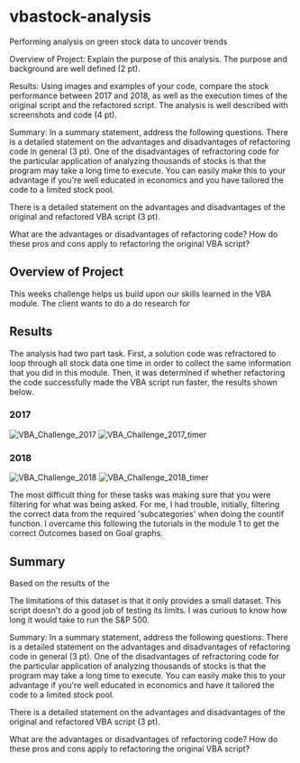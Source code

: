 # vbastock-analysis
Performing analysis on green stock data to uncover trends



Overview of Project: Explain the purpose of this analysis.
The purpose and background are well defined (2 pt).

Results: Using images and examples of your code, compare the stock performance between 2017 and 2018, as well as the execution times of the original script and the refactored script.
The analysis is well described with screenshots and code (4 pt).

Summary: In a summary statement, address the following questions.
There is a detailed statement on the advantages and disadvantages of refactoring code in general (3 pt).
One of the disadvantages of refractoring code for the particular application of analyzing thousands of stocks is that the program may take a long time to execute. You can easily make this to your advantage if you're well educated in economics and you have tailored the code to a limited stock pool.

There is a detailed statement on the advantages and disadvantages of the original and refactored VBA script (3 pt).

What are the advantages or disadvantages of refactoring code?
How do these pros and cons apply to refactoring the original VBA script?


## Overview of Project
This weeks challenge helps us build upon our skills learned in the VBA module. The client wants to do a do research for 
## Results
The analysis had two part task. First, a solution code was refractored to loop through all stock data one time in order to collect the same information that you did in this module. Then, it was determined if whether refactoring the code successfully made the VBA script run faster, the results shown below.

### 2017
![VBA_Challenge_2017](https://user-images.githubusercontent.com/107658895/175760234-a2d674a0-997c-461e-9265-4acbc96ad7cb.png)
![VBA_Challenge_2017_timer](https://user-images.githubusercontent.com/107658895/175760314-8ddae46c-3025-489d-9b83-978c878992f3.png)
### 2018
![VBA_Challenge_2018](https://user-images.githubusercontent.com/107658895/175760753-bb322daa-9686-4cdf-9c32-312b4ffdefb8.png)
![VBA_Challenge_2018_timer](https://user-images.githubusercontent.com/107658895/175760756-14761ff9-d98c-4fbd-bc73-746dc903f7f1.png)

The most difficult thing for these tasks was making sure that you were filtering for what was being asked. For me, I had trouble, initially, filtering the correct data from the required 'subcategories' when doing the countif function. I overcame this following the tutorials in the module 1 to get the correct Outcomes based on Goal graphs.

## Summary
Based on the results of the 

The limitations of this dataset is that it only provides a small dataset. This script doesn't do a good job of testing its limits. I was curious to know how long it would take to run the S&P 500.

Summary: In a summary statement, address the following questions.
There is a detailed statement on the advantages and disadvantages of refactoring code in general (3 pt).
One of the disadvantages of refractoring code for the particular application of analyzing thousands of stocks is that the program may take a long time to execute. You can easily make this to your advantage if you're well educated in economics and have it tailored the code to a limited stock pool.

There is a detailed statement on the advantages and disadvantages of the original and refactored VBA script (3 pt).

What are the advantages or disadvantages of refactoring code?
How do these pros and cons apply to refactoring the original VBA script?
